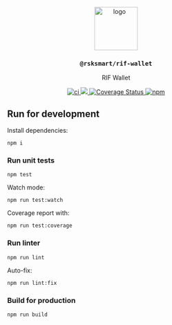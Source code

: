 <p align="middle">
  <img src="https://www.rifos.org/assets/img/logo.svg" alt="logo" height="100" >
</p>
<h3 align="middle"><code>@rsksmart/rif-wallet</code></h3>
<p align="middle">
  RIF Wallet
</p>
<p align="middle">
  <a href="https://github.com/rsksmart/rif-wallet/actions/workflows/ci.yml" alt="ci">
    <img src="https://github.com/rsksmart/rif-wallet/actions/workflows/ci.yml/badge.svg" alt="ci" />
  </a>
  <a href="https://lgtm.com/projects/g/rsksmart/rif-wallet/context:javascript">
    <img src="https://img.shields.io/lgtm/grade/javascript/github/rsksmart/rif-wallet" />
  </a>
  <a href='https://coveralls.io/github/rsksmart/rif-wallet?branch=main'>
    <img src='https://coveralls.io/repos/github/rsksmart/rif-wallet/badge.svg?branch=main' alt='Coverage Status' />
  </a>
  <a href="https://badge.fury.io/js/%40rsksmart%2Frif-wallet">
    <img src="https://badge.fury.io/js/%40rsksmart%2Frif-wallet.svg" alt="npm" />
  </a>
</p>

## Run for development

Install dependencies:

```
npm i
```

### Run unit tests

```
npm test
```

Watch mode:


```
npm run test:watch
```

Coverage report with:

```
npm run test:coverage
```

### Run linter

```
npm run lint
```

Auto-fix:

```
npm run lint:fix
```

### Build for production

```
npm run build
```
